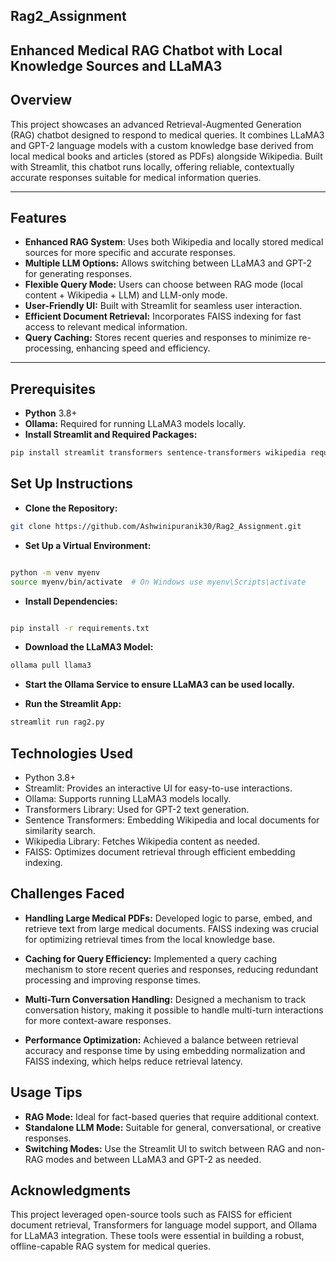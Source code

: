 ## Rag2_Assignment


## **Enhanced Medical RAG Chatbot with Local Knowledge Sources and LLaMA3**
## **Overview**
This project showcases an advanced Retrieval-Augmented Generation (RAG) chatbot designed to respond to medical queries. It combines LLaMA3 and GPT-2 language models with a custom knowledge base derived from local medical books and articles (stored as PDFs) alongside Wikipedia. Built with Streamlit, this chatbot runs locally, offering reliable, contextually accurate responses suitable for medical information queries.


---
## **Features**
- **Enhanced RAG System**: Uses both Wikipedia and locally stored medical sources for more specific and accurate responses.
- **Multiple LLM Options:** Allows switching between LLaMA3 and GPT-2 for generating responses.
- **Flexible Query Mode:** Users can choose between RAG mode (local content + Wikipedia + LLM) and LLM-only mode.
- **User-Friendly UI:** Built with Streamlit for seamless user interaction.
- **Efficient Document Retrieval:** Incorporates FAISS indexing for fast access to relevant medical information.
- **Query Caching:** Stores recent queries and responses to minimize re-processing, enhancing speed and efficiency.

---

## **Prerequisites**
- **Python** 3.8+
- **Ollama:** Required for running LLaMA3 models locally.
- **Install Streamlit and Required Packages:**

```bash
pip install streamlit transformers sentence-transformers wikipedia requests faiss-cpu
```

## **Set Up Instructions**

- **Clone the Repository:**

```bash
git clone https://github.com/Ashwinipuranik30/Rag2_Assignment.git
```

- **Set Up a Virtual Environment:**

```bash

python -m venv myenv
source myenv/bin/activate  # On Windows use myenv\Scripts\activate
```

- **Install Dependencies:**

```bash

pip install -r requirements.txt
```

- **Download the LLaMA3 Model:**

```bash
ollama pull llama3
```
- **Start the Ollama Service to ensure LLaMA3 can be used locally.**

- **Run the Streamlit App:**

```bash
streamlit run rag2.py
```


## **Technologies Used**
- Python 3.8+
- Streamlit: Provides an interactive UI for easy-to-use interactions.
- Ollama: Supports running LLaMA3 models locally.
- Transformers Library: Used for GPT-2 text generation.
- Sentence Transformers: Embedding Wikipedia and local documents for similarity search.
- Wikipedia Library: Fetches Wikipedia content as needed.
- FAISS: Optimizes document retrieval through efficient embedding indexing.

  
## **Challenges Faced**

- **Handling Large Medical PDFs:** Developed logic to parse, embed, and retrieve text from large medical documents. FAISS indexing was crucial for optimizing retrieval times from the local knowledge base.

- **Caching for Query Efficiency:** Implemented a query caching mechanism to store recent queries and responses, reducing redundant processing and improving response times.

- **Multi-Turn Conversation Handling:** Designed a mechanism to track conversation history, making it possible to handle multi-turn interactions for more context-aware responses.

- **Performance Optimization:** Achieved a balance between retrieval accuracy and response time by using embedding normalization and FAISS indexing, which helps reduce retrieval latency.

## **Usage Tips**
- **RAG Mode:** Ideal for fact-based queries that require additional context.
- **Standalone LLM Mode:** Suitable for general, conversational, or creative responses.
- **Switching Modes:** Use the Streamlit UI to switch between RAG and non-RAG modes and between LLaMA3 and GPT-2 as needed.


## **Acknowledgments**
This project leveraged open-source tools such as FAISS for efficient document retrieval, Transformers for language model support, and Ollama for LLaMA3 integration. These tools were essential in building a robust, offline-capable RAG system for medical queries.






